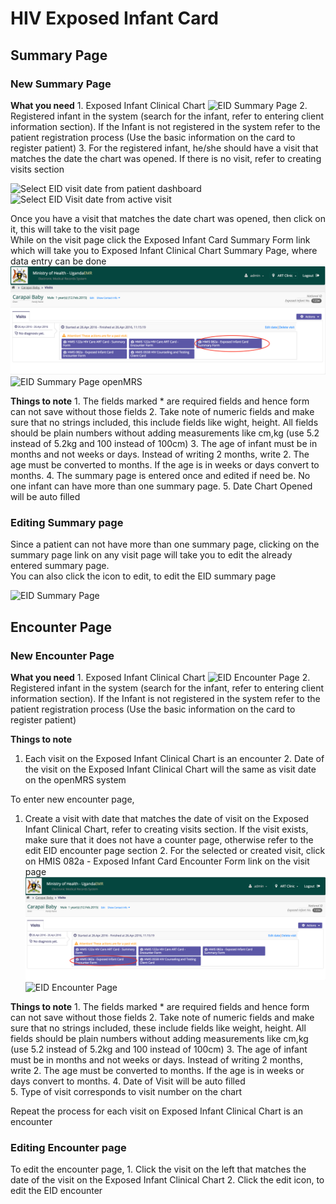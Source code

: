 # HIV Exposed Infant Card

## Summary Page

### New Summary Page

**What you need** 1. Exposed Infant Clinical Chart ![EID Summary Page](../.gitbook/assets/eid_summary_page%20%281%29.jpg) 2. Registered infant in the system \(search for the infant, refer to entering client information section\). If the Infant is not registered in the system refer to the patient registration process \(Use the basic information on the card to register patient\) 3. For the registered infant, he/she should have a visit that matches the date the chart was opened. If there is no visit, refer to creating visits section

![Select EID visit date from patient dashboard](../.gitbook/assets/eid_select_visit_page%20%281%29.png) ![Select EID Visit date from active visit](../.gitbook/assets/eid_select_visit_page_active_visit%20%281%29.png)

Once you have a visit that matches the date chart was opened, then click on it, this will take to the visit page  
While on the visit page click the Exposed Infant Card Summary Form link which will take you to Exposed Infant Clinical Chart Summary Page, where data entry can be done ![Select EID Summary page from active visit](../assets/visit_page_select_eid_summary.png) ![EID Summary Page openMRS](../.gitbook/assets/eid_summary_page_openmrs%20%281%29.png)

**Things to note** 1. The fields marked \* are required fields and hence form can not save without those fields 2. Take note of numeric fields and make sure that no strings included, this include fields like wight, height. All fields should be plain numbers without adding measurements like cm,kg \(use 5.2 instead of 5.2kg and 100 instead of 100cm\) 3. The age of infant must be in months and not weeks or days. Instead of writing 2 months, write 2. The age must be converted to months. If the age is in weeks or days convert to months. 4. The summary page is entered once and edited if need be. No one infant can have more than one summary page. 5. Date Chart Opened will be auto filled

### Editing Summary page

Since a patient can not have more than one summary page, clicking on the summary page link on any visit page will take you to edit the already entered summary page.  
You can also click the icon to edit, to edit the EID summary page

![EID Summary Page](../.gitbook/assets/eid_summary_page_openmrs_edit%20%281%29.png)

## Encounter Page

### New Encounter Page

**What you need** 1. Exposed Infant Clinical Chart ![EID Encounter Page](../.gitbook/assets/eid_encounter_page%20%281%29.jpg) 2. Registered infant in the system \(search for the infant, refer to entering client information section\). If the Infant is not registered in the system refer to the patient registration process \(Use the basic information on the card to register patient\)

 **Things to note**  
1. Each visit on the Exposed Infant Clinical Chart is an encounter 2. Date of the visit on the Exposed Infant Clinical Chart will the same as visit date on the openMRS system

To enter new encounter page,  
1. Create a visit with date that matches the date of visit on the Exposed Infant Clinical Chart, refer to creating visits section. If the visit exists, make sure that it does not have a counter page, otherwise refer to the edit EID encounter page section 2. For the selected or created visit, click on HMIS 082a - Exposed Infant Card Encounter Form link on the visit page  
![Select EID Encounter page from active visit](../assets/visit_page_select_eid_encounter.png) ![EID Encounter Page](../.gitbook/assets/eid_encounter_page_openmrs%20%281%29.png)

**Things to note** 1. The fields marked \* are required fields and hence form can not save without those fields 2. Take note of numeric fields and make sure that no strings included, these include fields like weight, height. All fields should be plain numbers without adding measurements like cm,kg \(use 5.2 instead of 5.2kg and 100 instead of 100cm\) 3. The age of infant must be in months and not weeks or days. Instead of writing 2 months, write 2. The age must be converted to months. If the age is in weeks or days convert to months. 4. Date of Visit will be auto filled  
5. Type of visit corresponds to visit number on the chart

Repeat the process for each visit on Exposed Infant Clinical Chart is an encounter

### Editing Encounter page

To edit the encounter page, 1. Click the visit on the left that matches the date of the visit on the Exposed Infant Clinical Chart 2. Click the edit icon, to edit the EID encounter

